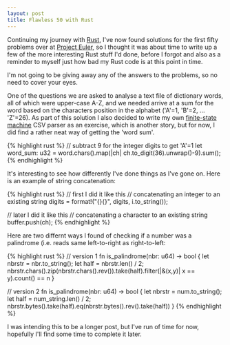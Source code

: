 ```yaml
---
layout: post
title: Flawless 50 with Rust
---
```

Continuing my journey with [Rust][1], I've now found solutions for the first fifty problems over at [Project Euler][2], so I thought it was about time to write up a few of the more interesting Rust stuff I'd done, before I forgot and also as a reminder to myself just how bad my Rust code is at this point in time.

I'm not going to be giving away any of the answers to the problems, so no need to cover your eyes.

One of the questions we are asked to analyse a text file of dictionary words, all of which were upper-case A-Z, and we needed arrive at a sum for the word based on the characters position in the alphabet ('A'=1, 'B'=2, ... 'Z'=26). As part of this solution I also decided to write my own [finite-state machine][3] CSV parser as an exercise, which is another story, but for now, I did find a rather neat way of getting the 'word sum'.

{% highlight rust %}
// subtract 9 for the integer digits to get 'A'=1
let word_sum: u32 = word.chars().map(|ch| ch.to_digit(36).unwrap()-9).sum();
{% endhighlight %}

It's interesting to see how differently I've done things as I've gone on. Here is an example of string concatenation:

{% highlight rust %}
// first I did it like this
// concatenating an integer to an existing string
digits = format!("{}{}", digits, i.to_string());

// later I did it like this
// concatenating a character to an existing string
buffer.push(ch);
{% endhighlight %}

Here are two differnt ways I found of checking if a number was a palindrome (i.e. reads same left-to-right as right-to-left:

{% highlight rust %}
// version 1
fn is_palindrome(nbr: u64) -> bool {
    let nbrstr = nbr.to_string();
    let half = nbrstr.len() / 2;
    nbrstr.chars().zip(nbrstr.chars().rev()).take(half).filter(|&(x,y)| x == y).count() == n
}

// version 2
fn is_palindrome(nbr: u64) -> bool {
    let nbrstr = num.to_string();
    let half = num_string.len() / 2;  
    nbrstr.bytes().take(half).eq(nbrstr.bytes().rev().take(half))
}
{% endhighlight %}

I was intending this to be a longer post, but I've run of time for now, hopefully I'll find some time to complete it later.


[1]: https://www.rust-lang.org "Rust"

[2]: https://projecteuler.net "Project Euler"

[3]: https://en.wikipedia.org/wiki/Finite-state_machine "FSM"
